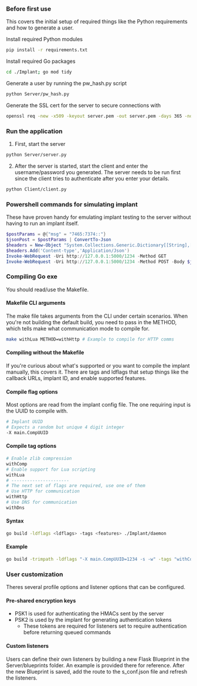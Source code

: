 ### Before first use
This covers the initial setup of required things like the Python requirements and how to generate a user.

Install required Python modules
```bash
pip install -r requirements.txt
```
Install required Go packages
```bash
cd ./Implant; go mod tidy
```
Generate a user by running the pw_hash.py script
```bash
python Server/pw_hash.py
```
Generate the SSL cert for the server to secure connections with
```bash
openssl req -new -x509 -keyout server.pem -out server.pem -days 365 -nodes
```

### Run the application
1) First, start the server
```bash
python Server/server.py
```
2) After the server is started, start the client and enter the username/password you generated. The server needs to be run first since the client tries to authenticate after you enter your details.
```bash
python Client/client.py
```

### Powershell commands for simulating implant
These have proven handy for emulating implant testing to the server without having to run an implant itself. 
```powershell
$postParams = @{"msg" = "7465:7374::"}
$jsonPost = $postParams | ConvertTo-Json 
$headers = New-Object "System.Collections.Generic.Dictionary[[String],[String]]"
$headers.Add('Content-type','Application/Json')
Invoke-WebRequest -Uri http://127.0.0.1:5000/1234 -Method GET
Invoke-WebRequest -Uri http://127.0.0.1:5000/1234 -Method POST -Body $jsonPost -Headers $headers
```

### Compiling Go exe
You should read/use the Makefile.
#### Makefile CLI arguments
The make file takes arguments from the CLI under certain scenarios. When you're not building the default build, you need to pass in the METHOD, which tells make what communication mode to compile for.
```bash
make withLua METHOD=withHttp # Example to compile for HTTP comms
```
#### Compiling without the Makefile
If you're curious about what's supported or you want to compile the implant manually, this covers it.
There are tags and ldflags that setup things like the callback URLs, implant ID, and enable supported features.
#### Compile flag options
Most options are read from the implant config file. The one requiring input is the UUID to compile with.
```bash
# Implant UUID
# Expects a random but unique 4 digit integer
-X main.CompUUID 
```
#### Compile tag options
```bash
# Enable zlib compression
withComp 
# Enable support for Lua scripting
withLua 
# ----------------------
# The next set of flags are required, use one of them
# Use HTTP for communication
withHttp
# Use DNS for communication
withDns
```
#### Syntax
```bash
go build -ldflags <ldflags> -tags <features> ./Implant/daemon
```
#### Example
```bash
go build -trimpath -ldflags "-X main.CompUUID=1234 -s -w" -tags "withComp withDns" ./preprocessor/daemon
```

### User customization
Theres several profile options and listener options that can be configured.
#### Pre-shared encryption keys
- PSK1 is used for authenticating the HMACs sent by the server
- PSK2 is used by the implant for generating authentication tokens
  - These tokens are required for listeners set to require authentication before returning queued commands
#### Custom listeners
Users can define their own listeners by building a new Flask Blueprint in the Server/blueprints folder. An example is provided there for reference.
After the new Blueprint is saved, add the route to the s_conf.json file and refresh the listeners.
